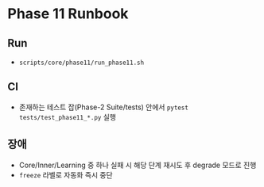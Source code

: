 # Phase 11 Runbook
## Run
- `scripts/core/phase11/run_phase11.sh`

## CI
- 존재하는 테스트 잡(Phase-2 Suite/tests) 안에서 `pytest tests/test_phase11_*.py` 실행

## 장애
- Core/Inner/Learning 중 하나 실패 시 해당 단계 재시도 후 degrade 모드로 진행
- `freeze` 라벨로 자동화 즉시 중단